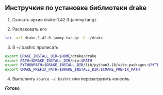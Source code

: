 ## Инстручкия по установке библиотеки drake

1. Скачать архив drake-1.42.0-jammy.tar.gz

2. Распаковать его

```bash
tar -xzf drake-1.42.0-jammy.tar.gz -C ~/drake

```

3. В ~/.bashrc прописать

```bash
export DRAKE_INSTALL_DIR=$HOME/drake/drake
export PATH=$DRAKE_INSTALL_DIR/bin:$PATH
export PYTHONPATH=$DRAKE_INSTALL_DIR/lib/python3.10/site-packages:$PYTHONPATH
export CMAKE_PREFIX_PATH=$DRAKE_INSTALL_DIR:$CMAKE_PREFIX_PATH
```

4. Выполнить `source ~/.bashrc` или перезагрузить консоль

***Готово***